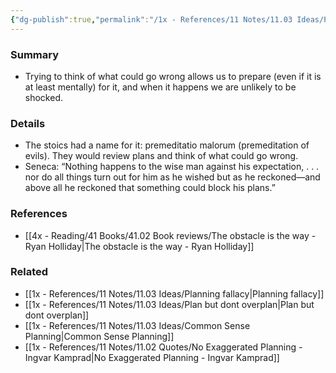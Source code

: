 ```yaml
---
{"dg-publish":true,"permalink":"/1x - References/11 Notes/11.03 Ideas/Premortem - try to anticipate what could go wrong/","title":"Premortem - try to anticipate what could go wrong","noteIcon":""}
---
```



### Summary
- Trying to think of what could go wrong allows us to prepare (even if it is at least mentally) for it, and when it happens we are unlikely to be shocked.

### Details
- The stoics had a name for it: premeditatio malorum (premeditation of evils). They would review plans and think of what could go wrong.
- Seneca: “Nothing happens to the wise man against his expectation, . . . nor do all things turn out for him as he wished but as he reckoned—and above all he reckoned that something could block his plans.”

### References
- [[4x - Reading/41 Books/41.02 Book reviews/The obstacle is the way - Ryan Holliday\|The obstacle is the way - Ryan Holliday]]

### Related
- [[1x - References/11 Notes/11.03 Ideas/Planning fallacy\|Planning fallacy]]
- [[1x - References/11 Notes/11.03 Ideas/Plan but dont overplan\|Plan but dont overplan]]
- [[1x - References/11 Notes/11.03 Ideas/Common Sense Planning\|Common Sense Planning]]
- [[1x - References/11 Notes/11.02 Quotes/No Exaggerated Planning - Ingvar Kamprad\|No Exaggerated Planning - Ingvar Kamprad]]